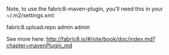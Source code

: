 Note, to use the fabric8-maven-plugin, you'll need this in your ~/.m2/settings.xml:

<server>
  <id>fabric8.upload.repo</id>
  <username>admin</username>
  <password>admin</password>
</server>


See more here: http://fabric8.io/#/site/book/doc/index.md?chapter=mavenPlugin_md